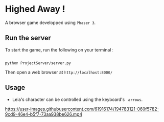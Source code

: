 # Highed Away !

A browser game developped using `Phaser 3`.
	

## Run the server
To start the game, run the following on your terminal :

```

python ProjectServer/server.py

```

Then open a web browser at `http://localhost:8000/`


## Usage

* Leia's character can be controlled using the keyboard's ` arrows`.





https://user-images.githubusercontent.com/61916174/194783121-060f5782-9cd9-46e4-b5f7-73aa938be626.mp4

